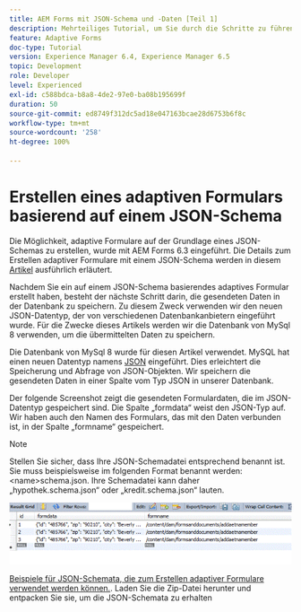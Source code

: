 ```yaml
---
title: AEM Forms mit JSON-Schema und -Daten [Teil 1]
description: Mehrteiliges Tutorial, um Sie durch die Schritte zu führen, die zum Erstellen eines adaptiven Formulars mit JSON-Schema und zum Abfragen der gesendeten Daten erforderlich sind.
feature: Adaptive Forms
doc-type: Tutorial
version: Experience Manager 6.4, Experience Manager 6.5
topic: Development
role: Developer
level: Experienced
exl-id: c588bdca-b8a8-4de2-97e0-ba08b195699f
duration: 50
source-git-commit: ed8749f312dc5ad18e047163bcae28d6753b6f8c
workflow-type: tm+mt
source-wordcount: '258'
ht-degree: 100%

---
```


# Erstellen eines adaptiven Formulars basierend auf einem JSON-Schema

Die Möglichkeit, adaptive Formulare auf der Grundlage eines JSON-Schemas zu erstellen, wurde mit AEM Forms 6.3 eingeführt. Die Details zum Erstellen adaptiver Formulare mit einem JSON-Schema werden in diesem [Artikel](https://experienceleague.adobe.com/docs/experience-manager-65/forms/adaptive-forms-advanced-authoring/adaptive-form-json-schema-form-model.html?lang=de) ausführlich erläutert.

Nachdem Sie ein auf einem JSON-Schema basierendes adaptives Formular erstellt haben, besteht der nächste Schritt darin, die gesendeten Daten in der Datenbank zu speichern. Zu diesem Zweck verwenden wir den neuen JSON-Datentyp, der von verschiedenen Datenbankanbietern eingeführt wurde. Für die Zwecke dieses Artikels werden wir die Datenbank von MySql 8 verwenden, um die übermittelten Daten zu speichern.

Die Datenbank von MySql 8 wurde für diesen Artikel verwendet. MySQL hat einen neuen Datentyp namens [JSON](https://dev.mysql.com/doc/refman/8.0/en/security.html) eingeführt. Dies erleichtert die Speicherung und Abfrage von JSON-Objekten. Wir speichern die gesendeten Daten in einer Spalte vom Typ JSON in unserer Datenbank.

Der folgende Screenshot zeigt die gesendeten Formulardaten, die im JSON-Datentyp gespeichert sind. Die Spalte „formdata“ weist den JSON-Typ auf. Wir haben auch den Namen des Formulars, das mit den Daten verbunden ist, in der Spalte „formname“ gespeichert.

>[!NOTE]
>
>Stellen Sie sicher, dass Ihre JSON-Schemadatei entsprechend benannt ist. Sie muss beispielsweise im folgenden Format benannt werden: &lt;name>schema.json. Ihre Schemadatei kann daher „hypothek.schema.json“ oder „kredit.schema.json“ lauten.

![datastored](assets/datastored.gif)

[Beispiele für JSON-Schemata, die zum Erstellen adaptiver Formulare verwendet werden können.](assets/samplejsonschemas.zip). Laden Sie die Zip-Datei herunter und entpacken Sie sie, um die JSON-Schemata zu erhalten
